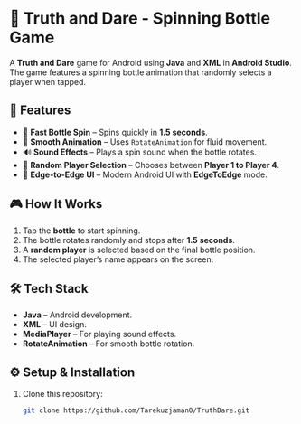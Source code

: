 # 🎉 Truth and Dare - Spinning Bottle Game

A **Truth and Dare** game for Android using **Java** and **XML** in **Android Studio**. The game features a spinning bottle animation that randomly selects a player when tapped.

## 🚀 Features
- 🎡 **Fast Bottle Spin** – Spins quickly in **1.5 seconds**.
- 🔄 **Smooth Animation** – Uses `RotateAnimation` for fluid movement.
- 🔊 **Sound Effects** – Plays a spin sound when the bottle rotates.
- 🎯 **Random Player Selection** – Chooses between **Player 1 to Player 4**.
- 📱 **Edge-to-Edge UI** – Modern Android UI with **EdgeToEdge** mode.

## 🎮 How It Works
1. Tap the **bottle** to start spinning.
2. The bottle rotates randomly and stops after **1.5 seconds**.
3. A **random player** is selected based on the final bottle position.
4. The selected player’s name appears on the screen.

## 🛠️ Tech Stack
- **Java** – Android development.
- **XML** – UI design.
- **MediaPlayer** – For playing sound effects.
- **RotateAnimation** – For smooth bottle rotation.

## ⚙️ Setup & Installation
1. Clone this repository:
   ```sh
   git clone https://github.com/Tarekuzjaman0/TruthDare.git



